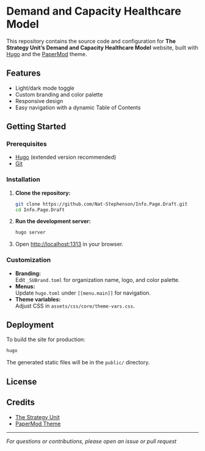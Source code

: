 # Demand and Capacity Healthcare Model

This repository contains the source code and configuration for **The Strategy Unit’s Demand and Capacity Healthcare Model** website, built with [Hugo](https://gohugo.io/) and the [PaperMod](https://github.com/adityatelange/hugo-PaperMod) theme.

## Features

- Light/dark mode toggle
- Custom branding and color palette
- Responsive design
- Easy navigation with a dynamic Table of Contents

## Getting Started

### Prerequisites

- [Hugo](https://gohugo.io/getting-started/install/) (extended version recommended)
- [Git](https://git-scm.com/)

### Installation

1. **Clone the repository:**
   ```sh
   git clone https://github.com/Nat-Stephenson/Info.Page.Draft.git
   cd Info.Page.Draft
   ```

2. **Run the development server:**
   ```sh
   hugo server
   ```

3. Open [http://localhost:1313](http://localhost:1313) in your browser.

### Customization

- **Branding:**  
  Edit `_SUBrand.toml` for organization name, logo, and color palette.
- **Menus:**  
  Update `hugo.toml` under `[[menu.main]]` for navigation.
- **Theme variables:**  
  Adjust CSS in `assets/css/core/theme-vars.css`.

## Deployment

To build the site for production:

```sh
hugo
```

The generated static files will be in the `public/` directory.

## License

## Credits

- [The Strategy Unit](https://www.strategyunitwm.nhs.uk/)
- [PaperMod Theme](https://github.com/adityatelange/hugo-PaperMod)

---
*For questions or contributions, please open an issue or pull request*

